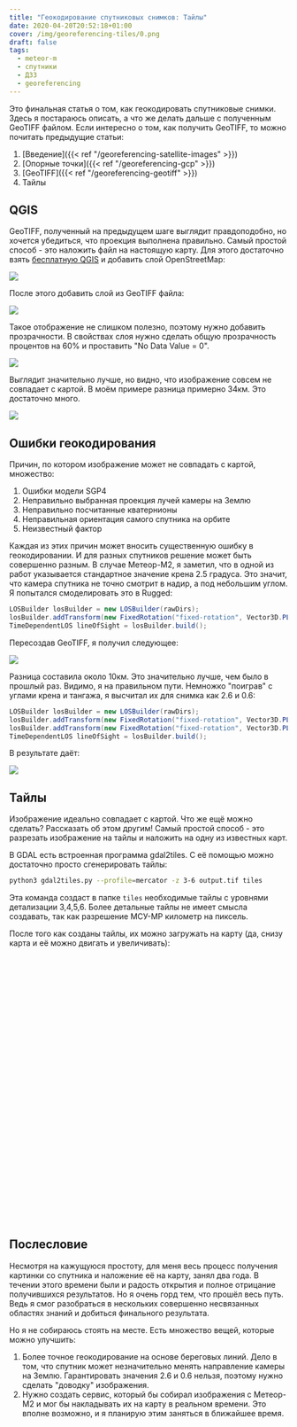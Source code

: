 ```yaml
---
title: "Геокодирование спутниковых снимков: Тайлы"
date: 2020-04-20T20:52:18+01:00
cover: /img/georeferencing-tiles/0.png
draft: false
tags:
  - meteor-m
  - спутники
  - ДЗЗ
  - georeferencing
---
```


Это финальная статья о том, как геокодировать спутниковые снимки. Здесь я постараюсь описать, а что же делать дальше с полученным GeoTIFF файлом. Если интересно о том, как получить GeoTIFF, то можно почитать предыдущие статьи:

  1. [Введение]({{< ref "/georeferencing-satellite-images" >}})
  2. [Опорные точки]({{< ref "/georeferencing-gcp" >}})
  3. [GeoTIFF]({{< ref "/georeferencing-geotiff" >}})
  4. Тайлы

## QGIS

GeoTIFF, полученный на предыдущем шаге выглядит правдоподобно, но хочется убедиться, что проекция выполнена правильно. Самый простой способ - это наложить файл на настоящую карту. Для этого достаточно взять [бесплатную QGIS](https://www.qgis.org/en/site/) и добавить слой OpenStreetMap:

![](/img/georeferencing-tiles/1.png)

После этого добавить слой из GeoTIFF файла:

![](/img/georeferencing-tiles/2.png)

Такое отображение не слишком полезно, поэтому нужно добавить прозрачности. В свойствах слоя нужно сделать общую прозрачность процентов на 60% и проставить "No Data Value = 0".

![](/img/georeferencing-tiles/3.png)

Выглядит значительно лучше, но видно, что изображение совсем не совпадает с картой. В моём примере разница примерно 34км. Это достаточно много.

![](/img/georeferencing-tiles/4.png)

## Ошибки геокодирования

Причин, по котором изображение может не совпадать с картой, множество:

 1. Ошибки модели SGP4
 2. Неправильно выбранная проекция лучей камеры на Землю
 3. Неправильно посчитанные кватернионы
 4. Неправильная ориентация самого спутника на орбите
 5. Неизвестный фактор
 
Каждая из этих причин может вносить существенную ошибку в геокодировании. И для разных спутников решение может быть совершенно разным. В случае Метеор-М2, я заметил, что в одной из работ указывается стандартное значение крена 2.5 градуса. Это значит, что камера спутника не точно смотрит в надир, а под небольшим углом. Я попытался смоделировать это в Rugged:

```java
LOSBuilder losBuilder = new LOSBuilder(rawDirs);
losBuilder.addTransform(new FixedRotation("fixed-rotation", Vector3D.PLUS_I, FastMath.toRadians(2.5)));
TimeDependentLOS lineOfSight = losBuilder.build();
```

Пересоздав GeoTIFF, я получил следующее:

![](/img/georeferencing-tiles/5.png)

Разница составила около 10км. Это значительно лучше, чем было в прошлый раз. Видимо, я на правильном пути. Немножко "поиграв" с углами крена и тангажа, я высчитал их для снимка как 2.6 и 0.6:

```java
LOSBuilder losBuilder = new LOSBuilder(rawDirs);
losBuilder.addTransform(new FixedRotation("fixed-rotation", Vector3D.PLUS_I, FastMath.toRadians(2.6)));
losBuilder.addTransform(new FixedRotation("fixed-rotation", Vector3D.PLUS_J, FastMath.toRadians(0.6)));
TimeDependentLOS lineOfSight = losBuilder.build();
```

В результате даёт:

![](/img/georeferencing-tiles/6.png)

## Тайлы

Изображение идеально совпадает с картой. Что же ещё можно сделать? Рассказать об этом другим! Самый простой способ - это разрезать изображение на тайлы и наложить на одну из известных карт.

В GDAL есть встроенная программа gdal2tiles. С её помощью можно достаточно просто сгенерировать тайлы:

```bash
python3 gdal2tiles.py --profile=mercator -z 3-6 output.tif tiles
```

Эта команда создаст в папке ```tiles``` необходимые тайлы с уровнями детализации 3,4,5,6. Более детальные тайлы не имеет смысла создавать, так как разрешение МСУ-МР километр на пиксель.

После того как созданы тайлы, их можно загружать на карту (да, снизу карта и её можно двигать и увеличивать):

<!-- Leaflet -->
<link rel="stylesheet" href="https://unpkg.com/leaflet@1.6.0/dist/leaflet.css"
   integrity="sha512-xwE/Az9zrjBIphAcBb3F6JVqxf46+CDLwfLMHloNu6KEQCAWi6HcDUbeOfBIptF7tcCzusKFjFw2yuvEpDL9wQ=="
   crossorigin=""/>
<script src="https://unpkg.com/leaflet@1.6.0/dist/leaflet.js"
   integrity="sha512-gZwIG9x3wUXg2hdXF6+rVkLF/0Vi9U8D2Ntg4Ga5I5BZpVkVxlJWbSQtXPSiUTtC0TjtGOmxa1AJPuV0CPthew=="
   crossorigin=""></script>

<div id="map" style="height: 480px;"></div>

<script>

// Map
var map = L.map('map', {
    center: [42.1061323234332, 40.66492877632462],
    zoom: 5,
    minZoom: 3,
    maxZoom: 6
});

L.tileLayer('http://{s}.tile.osm.org/{z}/{x}/{y}.png', {attribution: '&copy; <a href="http://osm.org/copyright">OpenStreetMap</a> contributors', minZoom: 3, maxZoom: 6}).addTo(map);
L.tileLayer('/img/georeferencing-tiles/{z}/{x}/{y}.png', { tms: true, opacity: 0.7, attribution: "", minZoom: 3, maxZoom: 6}).addTo(map);

</script>

## Послесловие

Несмотря на кажущуюся простоту, для меня весь процесс получения картинки со спутника и наложение её на карту, занял два года. В течении этого времени были и радость открытия и полное отрицание получившихся результатов. Но я очень горд тем, что прошёл весь путь. Ведь я смог разобраться в нескольких совершенно несвязанных областях знаний и добиться финального результата.

Но я не собираюсь стоять на месте. Есть множество вещей, которые можно улучшить:

 1. Более точное геокодирование на основе береговых линий. Дело в том, что спутник может незначительно менять направление камеры на Землю. Гарантировать значения 2.6 и 0.6 нельзя, поэтому нужно сделать "доводку" изображения.
 2. Нужно создать сервис, который бы собирал изображения с Метеор-М2 и мог бы накладывать их на карту в реальном времени. Это вполне возможно, и я планирую этим заняться в ближайшее время. 
